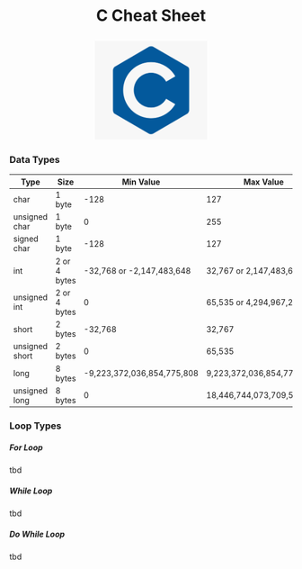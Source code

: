 # <p align="center"> C Cheat Sheet </p>

<p align="center">
<img src="https://github.com/colo1701/holodeck/blob/main/images/c_logo.png" width="200" alt="I should be an image... =( ">
</p>

### Data Types  
Type | Size | Min Value | Max Value  
--- | --- | --- | --- 
char | 1 byte | -128 | 127  
unsigned char | 1 byte | 0 | 255 
signed char | 1 byte | -128 | 127 
int | 2 or 4 bytes | -32,768 or -2,147,483,648 | 32,767 or 2,147,483,647 
unsigned int | 2 or 4 bytes | 0 | 65,535 or 4,294,967,295
short | 2 bytes | -32,768 | 32,767
unsigned short | 2 bytes | 0 | 65,535
long | 8 bytes | -9,223,372,036,854,775,808 | 9,223,372,036,854,775,807
unsigned long | 8 bytes | 0 | 18,446,744,073,709,551,615

### Loop Types

##### For Loop  
tbd  
##### While Loop  
tbd  
##### Do While Loop  
tbd

